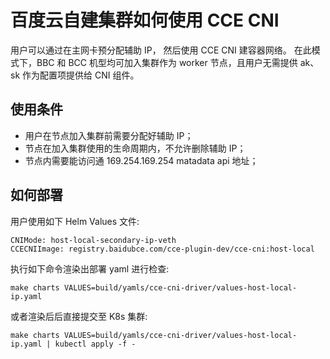 # 百度云自建集群如何使用 CCE CNI

用户可以通过在主网卡预分配辅助 IP， 然后使用 CCE CNI 建容器网络。 在此模式下，BBC 和 BCC 机型均可加入集群作为 worker 节点，且用户无需提供 ak、sk 作为配置项提供给 CNI 组件。

## 使用条件
- 用户在节点加入集群前需要分配好辅助 IP；
- 节点在加入集群使用的生命周期内，不允许删除辅助 IP；
- 节点内需要能访问通 169.254.169.254 matadata api 地址；

## 如何部署

用户使用如下 Helm Values 文件:

```
CNIMode: host-local-secondary-ip-veth
CCECNIImage: registry.baidubce.com/cce-plugin-dev/cce-cni:host-local
```

执行如下命令渲染出部署 yaml 进行检查:
```
make charts VALUES=build/yamls/cce-cni-driver/values-host-local-ip.yaml
```
或者渲染后后直接提交至 K8s 集群:
```
make charts VALUES=build/yamls/cce-cni-driver/values-host-local-ip.yaml | kubectl apply -f -
```
